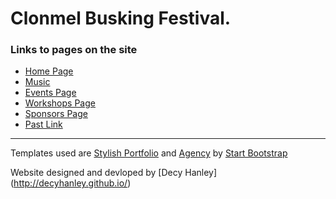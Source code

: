 # Clonmel Busking Festival.

### Links to pages on the site
* [Home Page](http://decyhanley.github.io/clonmel-busking-festival/index.html)
* [Music](http://decyhanley.github.io/clonmel-busking-festival/assets/html/music.html)
* [Events Page](http://decyhanley.github.io/clonmel-busking-festival/assets/html/events.html)
* [Workshops Page](http://decyhanley.github.io/clonmel-busking-festival/assets/html/workshops.html)
* [Sponsors Page](http://decyhanley.github.io/clonmel-busking-festival/assets/html/sponsors.html)
* [Past Link](http://www.clonmelbuskingfestival.com/)

--------------------------------------------------------------------------------------------------------------------------------

Templates used are [Stylish Portfolio](http://startbootstrap.com/template-overviews/stylish-portfolio/) and [Agency](http://startbootstrap.com/template-overviews/agency/) by [Start Bootstrap](http://startbootstrap.com/)

Website designed and devloped by [Decy Hanley] (http://decyhanley.github.io/)

